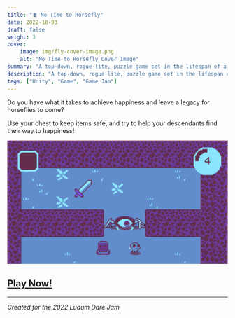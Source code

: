 ```yaml
---
title: "🪰 No Time to Horsefly"
date: 2022-10-03
draft: false
weight: 3
cover:
    image: img/fly-cover-image.png
    alt: "No Time to Horsefly Cover Image"
summary: "A top-down, rogue-lite, puzzle game set in the lifespan of a horsefly created for the 2022 Ludum Dare"
description: "A top-down, rogue-lite, puzzle game set in the lifespan of a horsefly created for the 2022 Ludum Dare Jam"
tags: ["Unity", "Game", "Game Jam"]
---
```


Do you have what it takes to achieve happiness and leave a legacy for horseflies to come?

Use your chest to keep items safe, and try to help your descendants find their way to happiness!

![Gameplay Screenshot](img/Gameplay-01.png)

## [Play Now!](https://xangrab.itch.io/no-time-to-horsefly)

---

_Created for the 2022 Ludum Dare Jam_
